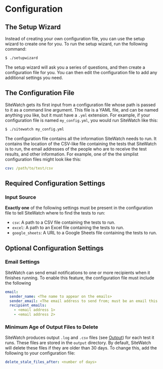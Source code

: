 # Configuration

## The Setup Wizard
Instead of creating your own configuration file, you can use the setup wizard to create one for you. To run the setup wizard, run the following command:
```bash
$ ./setupwizard
```
The setup wizard will ask you a series of questions, and then create a configuration file for you. You can then edit the configuration file to add any additional settings you need.


## The Configuration File

SiteWatch gets its first input from a configuration file whose path is passed to it as a command line argument. This file is a YAML file, and can be named anything you like, but it must have a `.yml` extension. For example, if your configuration file is named `my_config.yml`, you would run SiteWatch like this:
```bash
$ ./sitewatch my_config.yml
```
The configuration file contains all the information SiteWatch needs to run. It contains the location of the CSV-like file containing the tests that SiteWatch is to run, the email addresses of the people who are to receive the test results, and other information. For example, one of the the simplist configuration files might look like this:
```yaml
csv: /path/to/test/csv
```

## Required Configuration Settings

### Input Source

**Exactly one** of the following settings must be present in the configuration file to tell SiteWatch where to find the tests to run:
* `csv`: A path to a CSV file containing the tests to run.
* `excel`: A path to an Excel file containing the tests to run.
* `google_sheets`: A URL to a Google Sheets file containing the tests to run.

## Optional Configuration Settings

### Email Settings

SiteWatch can send email notifications to one or more recipients when it finishes running. To enable this feature, the configuration file must include the following
```yaml
email:
  sender_name: <The name to appear on the emails>
  sender_email: <The email address to send from; must be an email this machine can send from>
  recipient_emails: 
    - <email address 1>
    - <email address 2>
```

### Minimum Age of Output Files to Delete
SiteWatch produces output `.log` and `.csv` files (see [Output](./output.md)) for each test it runs. These files are stored in the `output` directory. By default, SiteWatch will delete these files if they are older than 30 days. To change this, add the following to your configuration file:
```yaml
delete_stale_files_after: <number of days>
```